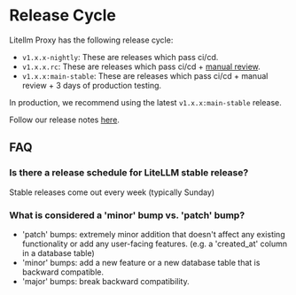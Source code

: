 # Release Cycle

Litellm Proxy has the following release cycle:

- `v1.x.x-nightly`: These are releases which pass ci/cd. 
- `v1.x.x.rc`: These are releases which pass ci/cd + [manual review](https://github.com/BerriAI/litellm/discussions/8495#discussioncomment-12180711).
- `v1.x.x:main-stable`: These are releases which pass ci/cd + manual review + 3 days of production testing.

In production, we recommend using the latest `v1.x.x:main-stable` release.


Follow our release notes [here](https://github.com/BerriAI/litellm/releases).


## FAQ

### Is there a release schedule for LiteLLM stable release?

Stable releases come out every week (typically Sunday)

### What is considered a 'minor' bump vs. 'patch' bump?

- 'patch' bumps: extremely minor addition that doesn't affect any existing functionality or add any user-facing features. (e.g. a 'created_at' column in a database table)
- 'minor' bumps: add a new feature or a new database table that is backward compatible.
- 'major' bumps: break backward compatibility.